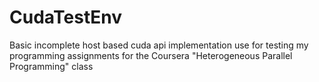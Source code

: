 CudaTestEnv
===========

Basic incomplete host based cuda api implementation use for testing my programming assignments for the Coursera "Heterogeneous Parallel Programming" class